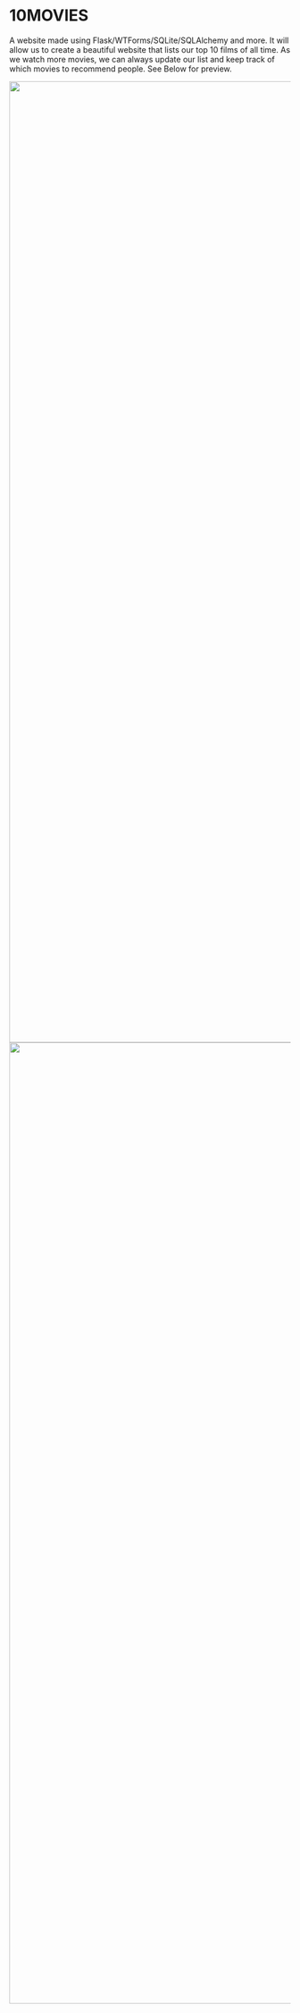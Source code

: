 # 10MOVIES
A website made using Flask/WTForms/SQLite/SQLAlchemy and more. It will allow us to create a beautiful website that lists our top 10 films of all time. As we watch more movies, we can always update our list and keep track of which movies to recommend people. See Below for preview.

<img src="gifs/ezgif.com-optimize-2.gif" 
         height="1722"
         width="1000"/>
<img src="gifs/ezgif.com-optimize.gif" 
         height="1722"
         width="1000"/>
